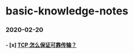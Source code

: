 # basic-knowledge-notes

### 2020-02-20

#### - [x] [TCP 怎么保证可靠传输？](https://github.com/zaynme/basic-knowledge-notes/blob/main/2020-02-20/TCP-reliable-transmission.md)

